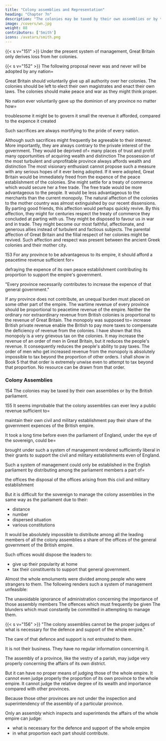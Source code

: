 ```yaml
---
title: "Colony assemblies and Representation"
heading: "Chapter 7n"
description: "The colonies may be taxed by their own assemblies or by the British parliament"
image: /covers/wn.jpg
weight: 88
contributors: ['Smith']
icons: /avatars/smith.png
---
```




{{< s v="151" >}} Under the present system of management, Great Britain only derives loss from her colonies.


{{< s v="152" >}} The following proposal never was and never will be adopted by any nation= 

Great Britain should voluntarily give up all authority over her colonies.
The colonies should be left to elect their own magistrates and enact their own laws.
The colonies should make peace and war as they might think proper.

No nation ever voluntarily gave up the dominion of any province no matter how= 

troublesome it might be to govern it
small the revenue it afforded, compared to the expence it created

Such sacrifices are always mortifying to the pride of every nation.

Although such sacrifices might frequently be agreeable to their interest.
More importantly, they are always contrary to the private interest of the government.
    They would be deprived of= 
        many places of trust and profit
        many opportunities of acquiring wealth and distinction
            The possession of the most turbulent and unprofitable province always affords wealth and distinction
The most visionary enthusiast cannot propose such a measure with any serious hopes of it ever being adopted.
    If it were adopted, Great Britain would be immediately freed from the expence of the peace establishment of the colonies.
    She might settle for a treaty of commerce which would secure her a free trade.
        The free trade would be more advantageous to the people.
            It would be less advantageous to the merchants than the current monopoly.
        The natural affection of the colonies to the mother country was almost extinguished by our recent dissensions.
            By parting good friends, this affection would perhaps quickly revive.
            By this affection, they might for centuries respect the treaty of commerce they concluded at parting with us.
        They might be disposed to favour us in war and in trade.
        They might become our most faithful, affectionate, and generous allies instead of turbulent and factious subjects.
        The parental affection of Great Britain and the filial respect of her colonies might be revived.
            Such affection and respect was present between the ancient Greek colonies and their mother city.

153 For any province to be advantageous to its empire, it should afford a peacetime revenue sufficient for= 

defraying the expence of its own peace establishment
contributing its proportion to support the empire's government.

"Every province necessarily contributes to increase the expence of that general government."

If any province does not contribute, an unequal burden must placed on some other part of the empire.
The wartime revenue of every province should be proportional to peacetime revenue of the empire.
Neither the ordinary nor extraordinary revenue from British colonies is proportional to the revenue of Great Britain.
The monopoly was supposed to= 
    increase British private revenue
    enable the British to pay more taxes to compensate the deficiency of revenue from the colonies.
I have shown that this monopoly is a very grievous tax on the colonies.
    It may increase the revenue of an order of men in Great Britain, but it reduces the people's revenue.
    It consequently reduces the people's ability to pay taxes.
    The order of men who get increased revenue from the monopoly is absolutely impossible to tax beyond the proportion of other orders.
        I shall show in Book 5 that that order is extremely unwise even to attempt to tax beyond that proportion.
        No resource can be drawn from that order.


### Colony Assemblies

154 The colonies may be taxed by their own assemblies or by the British parliament. 

155 It seems improbable that the colony assemblies can ever levy a public revenue sufficient to= 

maintain their own civil and military establishment
pay their share of the government expences of the British empire.

It took a long time before even the parliament of England, under the eye of the sovereign, could be= 

brought under such a system of management
rendered sufficiently liberal in their grants to support the civil and military establishments even of England.

Such a system of management could only be established in the English parliament by distributing among the parliament members a part of= 

the offices
the disposal of the offices arising from this civil and military establishment

But it is difficult for the sovereign to manage the colony assemblies in the same way as the parliament due to their:
- distance
- number
- dispersed situation
- various constitutions

It would be absolutely impossible to distribute among all the leading members of all the colony assemblies a share of the offices of the general government of the British empire.

Such offices would dispose the leaders to:
- give up their popularity at home
- tax their constituents to support that general government.

Almost the whole emoluments were divided among people who were strangers to them.
The following renders such a system of management unfeasible:

The unavoidable ignorance of administration concerning the importance of those assembly members
The offences which must frequently be given
The blunders which must constantly be committed in attempting to manage them.


{{< s v="156" >}} "The colony assemblies cannot be the proper judges of what is necessary for the defence and support of the whole empire."

The care of that defence and support is not entrusted to them.

It is not their business.
They have no regular information concerning it.

The assembly of a province, like the vestry of a parish, may judge very properly concerning the affairs of its own district.

But it can have no proper means of judging those of the whole empire.
It cannot even judge properly the proportion of its own province to the whole empire.
It cannot judge the relative degree of its wealth and importance compared with other provinces.

Because those other provinces are not under the inspection and superintendency of the assembly of a particular province.

Only an assembly which inspects and superintends the affairs of the whole empire can judge:
- what is necessary for the defence and support of the whole empire
- in what proportion each part should contribute.
